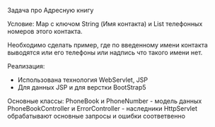 Задача про Адресную книгу


Условие: Map с ключом String (Имя контакта) и List телефонных номеров этого контакта.

Необходимо сделать пример, где по введенному имени контакта выводятся или его телефоны или надпись что такого имени нет.

Реализация:

- Использована технология WebServlet, JSP
- Для данных JSP и для верстки BootStrap5


Основные классы:
    PhoneBook и PhoneNumber - модель данных
    PhoneBookController и ErrorController - наследники HttpServlet обрабатывают основные запросы и ошибки соответвенно


